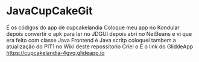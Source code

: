 # JavaCupCakeGit
É os códigos do app de cupcakelandia
Coloque meu app no Kondular
depois convertir o apk para ler no JDGUI
depois abri no NetBeans e vi que era feito com classe Java
Frontend é Java scritp
coloquei tambem a atualização do PIT1 no Wiki deste repossitorio
Criei o É o link do GliddeApp https://cupcakelandia-4gvq.glideapp.io
